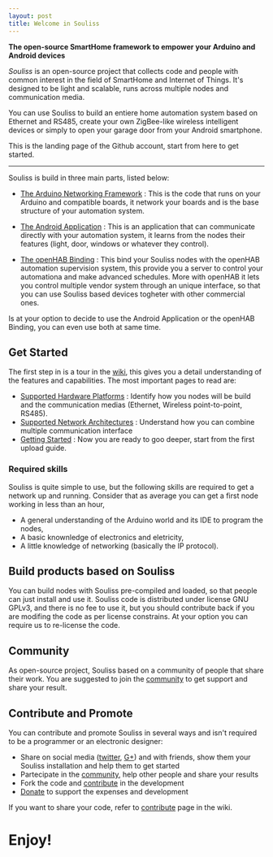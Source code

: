 ```yaml
---
layout: post
title: Welcome in Souliss
---
```


**The open-source SmartHome framework to empower your Arduino and Android devices**

*Souliss* is an open-source project that collects code and people with common interest in the field of SmartHome and Internet of Things. It's designed to be light and scalable, runs across multiple nodes and communication media.

You can use Souliss to build an entiere home automation system based on Ethernet and RS485, create your own ZigBee-like wireless intelligent devices or simply to open your garage door from your Android smartphone.

This is the landing page of the Github account, start from here to get started.

-----

Souliss is build in three main parts, listed below:

* [The Arduino Networking Framework](https://github.com/souliss/souliss) : This is the code that runs on your Arduino and compatible boards, it network your boards and is the base structure of your automation system.

* [The Android Application](https://github.com/souliss/soulissapp) : This is an application that can communicate directly with your automation system, it learns from the nodes their features (light, door, windows or whatever they control).

* [The openHAB Binding](https://github.com/souliss/bindingopenhab) : This bind your Souliss nodes with the openHAB automation supervision system, this provide you a server to control your automationa and make advanced schedules. More with openHAB it lets you control multiple vendor system through an unique interface, so that you can use Souliss based devices togheter with other commercial ones.

Is at your option to decide to use the Android Application or the openHAB Binding, you can even use both at same time.

## Get Started

The first step in is a tour in the [wiki](https://github.com/souliss/souliss/wiki), this gives you a detail understanding of the features and capabilities. The most important pages to read are:

* [Supported Hardware Platforms](https://github.com/souliss/souliss/wiki/Supported%20Hardware%20Platform) : Identify how you nodes will be build and the communication medias (Ethernet, Wireless point-to-point, RS485).
* [Supported Network Architectures](https://github.com/souliss/souliss/wiki/Supported%20Network%20Architecture) : Understand how you can combine multiple communication interface
* [Getting Started](https://github.com/souliss/souliss/wiki/Getting%20Started%20with%20Souliss) : Now you are ready to goo deeper, start from the first upload guide.
 
### Required skills

Souliss is quite simple to use, but the following skills are required to get a network up and running. Consider that as average you can get a first node working in less than an hour,

* A general understanding of the Arduino world and its IDE to program the nodes,
* A basic knownledge of electronics and eletricity,
* A little knowledge of networking (basically the IP protocol).

## Build products based on Souliss

You can build nodes with Souliss pre-compiled and loaded, so that people can just install and use it. Souliss code is distributed under license GNU GPLv3, and there is no fee to use it, but you should contribute back if you are modifing the code as per license constrains.
At your option you can require us to re-license the code.

## Community

As open-source project, Souliss based on a community of people that share their work. You are suggested to join the [community](https://github.com/souliss/souliss/wiki/Community) to get support and share your result.

## Contribute and Promote

You can contribute and promote Souliss in several ways and isn't required to be a programmer or an electronic designer:

* Share on social media ([twitter](https://twitter.com/soulissteam), [G+](https://plus.google.com/113934123042484468682/posts)) and with friends, show them your Souliss installation and help them to get started
* Partecipate in the [community](https://github.com/souliss/souliss/wiki/Community), help other people and share your results
* Fork the code and [contribute](https://github.com/souliss/souliss/wiki/Contribute) in the development
* [Donate](https://pledgie.com/campaigns/27771) to support the expenses and development

If you want to share your code, refer to [contribute](https://github.com/souliss/souliss/wiki/Contribute) page in the wiki.

# Enjoy!
